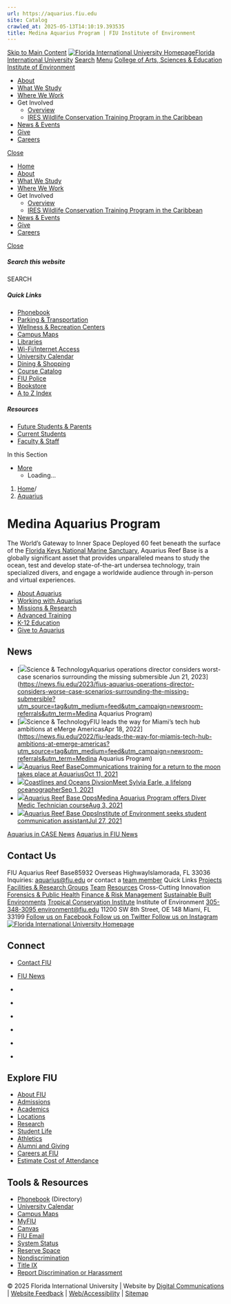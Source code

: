 ```yaml
---
url: https://aquarius.fiu.edu
site: Catalog
crawled_at: 2025-05-13T14:10:19.393535
title: Medina Aquarius Program | FIU Institute of Environment
---
```


[Skip to Main Content](https://environment.fiu.edu/aquarius/#main-content)
[![Florida International University Homepage](https://digicdn.fiu.edu/core/_assets/images/logo-top.svg)Florida International University](https://www.fiu.edu/)
[Search](https://environment.fiu.edu/aquarius/)
[Menu](https://environment.fiu.edu/aquarius/)
[College of Arts, Sciences & Education](https://case.fiu.edu/index.html)
[Institute of Environment](https://environment.fiu.edu/index.html)
  * [About](https://environment.fiu.edu/about/index.html)
  * [What We Study](https://environment.fiu.edu/what-we-study/index.html)
  * [Where We Work](https://environment.fiu.edu/where-we-work/index.html)
  * Get Involved
    * [Overview](https://environment.fiu.edu/get-involved/index.html)
    * [IRES Wildlife Conservation Training Program in the Caribbean](https://environment.fiu.edu/get-involved/ires-wildlife-conservation-training-program-in-the-caribbean/index.html)
  * [News & Events](https://environment.fiu.edu/events/index.html)
  * [Give](https://environment.fiu.edu/give/index.html)
  * [Careers](https://environment.fiu.edu/careers/index.html)


[Close](https://environment.fiu.edu/aquarius/)
  * [Home](https://environment.fiu.edu/index.html)
  * [About](https://environment.fiu.edu/about/index.html)
  * [What We Study](https://environment.fiu.edu/what-we-study/index.html)
  * [Where We Work](https://environment.fiu.edu/where-we-work/index.html)
  * Get Involved
    * [Overview](https://environment.fiu.edu/get-involved/index.html)
    * [IRES Wildlife Conservation Training Program in the Caribbean](https://environment.fiu.edu/get-involved/ires-wildlife-conservation-training-program-in-the-caribbean/index.html)
  * [News & Events](https://environment.fiu.edu/events/index.html)
  * [Give](https://environment.fiu.edu/give/index.html)
  * [Careers](https://environment.fiu.edu/careers/index.html)


[ Close ](https://environment.fiu.edu/aquarius/)
##### Search this website
SEARCH
##### Quick Links
  * [ Phonebook](https://phonebook.fiu.edu)
  * [ Parking & Transportation](https://parking.fiu.edu/)
  * [ Wellness & Recreation Centers](https://dasa.fiu.edu/all-departments/wellness-recreation-centers/)
  * [ Campus Maps](http://campusmaps.fiu.edu/)
  * [ Libraries](https://library.fiu.edu/)
  * [ Wi-Fi/Internet Access](https://network.fiu.edu/)
  * [ University Calendar](https://calendar.fiu.edu/)
  * [ Dining & Shopping](https://shop.fiu.edu/)
  * [ Course Catalog](https://catalog.fiu.edu/)
  * [ FIU Police](https://police.fiu.edu/)
  * [ Bookstore](https://shop.fiu.edu/retail/barnes-noble/course-materials/)
  * [ A to Z Index](https://www.fiu.edu/atoz/index.html)


##### Resources
  * [ Future Students & Parents](https://www.fiu.edu/information-for/future-students-parents.html)
  * [ Current Students](https://www.fiu.edu/information-for/current-students.html)
  * [ Faculty & Staff](https://www.fiu.edu/information-for/faculty-staff.html)


In this Section
  * [More](https://environment.fiu.edu/aquarius/)
    * Loading...


  1. [Home](https://environment.fiu.edu/index.html)/
  2. [Aquarius](https://environment.fiu.edu/aquarius/index.html)


# Medina Aquarius Program
The World’s Gateway to Inner Space
Deployed 60 feet beneath the surface of the [Florida Keys National Marine Sanctuary](https://floridakeys.noaa.gov/), Aquarius Reef Base is a globally significant asset that provides unparalleled means to study the ocean, test and develop state-of-the-art undersea technology, train specialized divers, and engage a worldwide audience through in-person and virtual experiences. 
  * [About Aquarius](https://environment.fiu.edu/aquarius/about/index.html)
  * [Working with Aquarius](https://environment.fiu.edu/aquarius/working-with-aquarius/index.html)
  * [Missions & Research](https://environment.fiu.edu/aquarius/missions-research/index.html)
  * [Advanced Training](https://environment.fiu.edu/aquarius/training/index.html)
  * [K-12 Education](https://environment.fiu.edu/aquarius/k-12/index.html)
  * [Give to Aquarius](https://environment.fiu.edu/aquarius/give/index.html?BBFund=1931&BBHideOtherFunds=1)


## News
  * [![](https://res.cloudinary.com/digicomm/image/upload/t_rss/news-magazine/2023/_assets/aquarius1_opt-1500x430.jpeg)Science & TechnologyAquarius operations director considers worst-case scenarios surrounding the missing submersible Jun 21, 2023](https://news.fiu.edu/2023/fius-aquarius-operations-director-considers-worse-case-scenarios-surrounding-the-missing-submersible?utm_source=tag&utm_medium=feed&utm_campaign=newsroom-referrals&utm_term=Medina Aquarius Program)
  * [![](https://res.cloudinary.com/digicomm/image/upload/t_rss/news-magazine/2022/_assets/emerge-image2-1.jpg)Science & TechnologyFIU leads the way for Miami’s tech hub ambitions at eMerge AmericasApr 18, 2022](https://news.fiu.edu/2022/fiu-leads-the-way-for-miamis-tech-hub-ambitions-at-emerge-americas?utm_source=tag&utm_medium=feed&utm_campaign=newsroom-referrals&utm_term=Medina Aquarius Program)
  * [![](https://casenews.fiu.edu/wp-content/uploads/2021/10/3x2-1-600x400.jpg)Aquarius Reef BaseCommunications training for a return to the moon takes place at AquariusOct 11, 2021](https://casenews.fiu.edu/2021/10/11/communications-training-for-a-return-to-the-moon-takes-place-at-aquarius/)
  * [![](https://casenews.fiu.edu/wp-content/uploads/2019/09/Sylvia-earle-150x150.jpg)Coastlines and Oceans DivsionMeet Sylvia Earle, a lifelong oceanographerSep 1, 2021](https://casenews.fiu.edu/2021/09/01/meet-sylvia-earle-a-lifelong-oceanographer/)
  * [![](https://casenews.fiu.edu/wp-content/uploads/2021/07/IMG_2865-3x2-1-600x400.jpg)Aquarius Reef Base OppsMedina Aquarius Program offers Diver Medic Technician courseAug 3, 2021](https://casenews.fiu.edu/2021/08/03/medina-aquarius-program-offers-diver-medic-technician-course/)
  * [![](https://casenews.fiu.edu/wp-content/uploads/2021/07/3x2-600x400.jpg)Aquarius Reef Base OppsInstitute of Environment seeks student communication assistantJul 27, 2021](https://casenews.fiu.edu/2021/07/27/institute-of-environment-seeks-student-communication-assistant/)


[Aquarius in CASE News](https://casenews.fiu.edu/aquarius-reef-base/) [Aquarius in FIU News](https://news.fiu.edu/tag/Medina%20Aquarius%20Program/)
## Contact Us
FIU Aquarius Reef Base85932 Overseas HighwayIslamorada, FL 33036
Inquiries: aquarius@fiu.edu or contact a [team member](https://environment.fiu.edu/aquarius/about/index.html#team "Team")
Quick Links
[Projects](https://environment.fiu.edu/what-we-study/projects/index.html)
[Facilities & Research Groups](https://environment.fiu.edu/facilities-research-groups/index.html)
[Team](https://environment.fiu.edu/about/team/index.html#role%5B%5D=Core+Faculty&query=)
[Resources](https://environment.fiu.edu/resources/index.html)
Cross-Cutting Innovation
[Forensics & Public Health](https://environment.fiu.edu/programs/environmental-forensics-public-health/index.html "Environmental Forensics & Public Health")
[Finance & Risk Management](https://environment.fiu.edu/programs/environmental-finance-risk-management/index.html "Environmental Finance & Risk Management")
[Sustainable Built Environments](https://environment.fiu.edu/programs/innovation-for-sustainable-built-environments/index.html "Innovation for Sustainable Built Environments")
[Tropical Conservation Institute](https://tci.fiu.edu/)
Institute of Environment
[305-348-3095 ](tel:305-348-3095) environment@fiu.edu
11200 SW 8th Street, OE 148 Miami, FL 33199
[ Follow us on Facebook ](https://www.facebook.com/FIUEnvironment/ "Follow us on Facebook") [ Follow us on Twitter ](https://twitter.com/FIUEnvironment "Follow us on Twitter") [ Follow us on Instagram ](https://www.instagram.com/fiuenvironment/ "Follow us on Instagram")
[ ![Florida International University Homepage](https://digicdn.fiu.edu/core/_assets/images/footer-logo.svg) ](https://www.fiu.edu/)
## Connect
  * [Contact FIU](https://www.fiu.edu/about/contact-us/index.html)
  * [FIU News](https://news.fiu.edu/)


  * [](https://www.instagram.com/fiuinstagram/)
  * [](https://www.linkedin.com/school/florida-international-university/)
  * [](https://www.facebook.com/floridainternational)
  * [](https://twitter.com/fiu)
  * [](https://www.youtube.com/user/FloridaInternational)
  * [](https://flickr.com/photos/fiu)


## Explore FIU
  * [About FIU](https://www.fiu.edu/about/index.html)
  * [Admissions](https://www.fiu.edu/admissions/index.html)
  * [Academics](https://www.fiu.edu/academics/index.html)
  * [Locations](https://www.fiu.edu/locations/index.html)
  * [Research](https://www.fiu.edu/research/index.html)
  * [Student Life](https://www.fiu.edu/student-life/index.html)
  * [Athletics](https://www.fiu.edu/athletics/index.html)
  * [Alumni and Giving](https://www.fiu.edu/alumni-and-giving/index.html)
  * [Careers at FIU](https://hr.fiu.edu/careers/)
  * [Estimate Cost of Attendance](https://onestop.fiu.edu/finances/estimate-your-costs/)


## Tools & Resources
  * [Phonebook](https://phonebook.fiu.edu) (Directory)
  * [University Calendar](https://calendar.fiu.edu/)
  * [Campus Maps](https://campusmaps.fiu.edu/)
  * [MyFIU](https://my.fiu.edu/)
  * [Canvas](https://canvas.fiu.edu)
  * [FIU Email](http://mail.fiu.edu/)
  * [System Status](https://fiu.service-now.com/sp?id=services_status)
  * [Reserve Space](https://centralreservations.fiu.edu/)
  * [Nondiscrimination](https://ace.fiu.edu/civil-rights/harassment-and-discrimination/)
  * [Title IX](https://ace.fiu.edu/title-ix/)
  * [Report Discrimination or Harassment](https://report.fiu.edu/)


© 2025 Florida International University  | Website by [Digital Communications](https://stratcomm.fiu.edu/digital-print/websites/) | [Website Feedback](https://webforms.fiu.edu/view.php?id=370774) | [Web/Accessibility](https://accessibility.fiu.edu/) | [Sitemap](https://environment.fiu.edu/sitemap.html)
